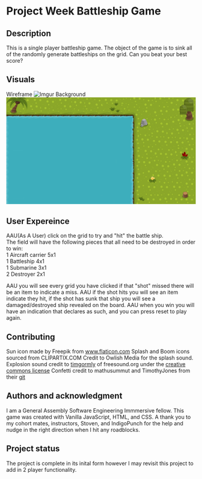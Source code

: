 # Project Week Battleship Game

## Description
This is a single player battleship game.  The object of the game is to sink all of the randomly generate battleships on the grid.  Can you beat your best score?

## Visuals
Wireframe
![Imgur](https://i.imgur.com/sZAbWvC.png)
Background
![background](images/../Images/oceanscene.png)

## User Expereince 
AAU(As A User) click on the grid to try and "hit" the battle ship.  
The field will have the following pieces that all need to be destroyed in order to win:
<br/>1 Aircraft carrier 5x1
<br/>1 Battleship 4x1
<br/>1 Submarine  3x1
<br/>2 Destroyer  2x1 

AAU you will see every grid you have clicked if that "shot" missed there will be an item to indicate a miss.
AAU if the shot hits you will see an item indicate they hit, if the shot has sunk that ship you will see a damaged/destroyed ship revealed on the board.
AAU when you win you will have an indication that declares as such, and you can press reset to play again. 

## Contributing
Sun icon made by Freepik from www.flaticon.com
Splash and Boom icons sourced from CLIPARTIX.COM
Credit to Owlish Media for the splash sound.
Explosion sound credit to [timgormly](https://freesound.org/people/timgormly/) of freesound.org under the [creative commons license](https://creativecommons.org/licenses/by/3.0/)
Confetti credit to mathusummut and TimothyJones from their [git](https://github.com/mathusummut/confetti.js)

## Authors and acknowledgment
I am a General Assembly Software Engineering Immmersive fellow.
This game was created with Vanilla JavaScript, HTML, and CSS.
A thank you to my cohort mates, instructors, Stoven, and IndigoPunch for the help and nudge in the right direction when I hit any roadblocks.


## Project status
The project is complete in its inital form however I may revisit this project to add in 2 player functionality. 